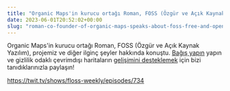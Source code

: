 ```yaml
---
title: "Organic Maps'in kurucu ortağı Roman, FOSS (Özgür ve Açık Kaynak Kodlu Yazılım) ve gizlilik odaklı çevrimdışı harita hakkında konuşuyor"
date: 2023-06-01T20:52:02+00:00
slug: "roman-co-founder-of-organic-maps-speaks-about-foss-free-and-open-source-software"
---
```


Organic Maps'in kurucu ortağı Roman, FOSS (Özgür ve Açık Kaynak Yazılım), projemiz ve diğer ilginç şeyler hakkında konuştu. [Bağış yapın](https://organicmaps.app/tr/donate/) yapın ve gizlilik odaklı çevrimdışı haritaların [gelişimini desteklemek](https://organicmaps.app/tr/support-us/) için bizi tanıdıklarınızla paylaşın!

<https://twit.tv/shows/floss-weekly/episodes/734>
